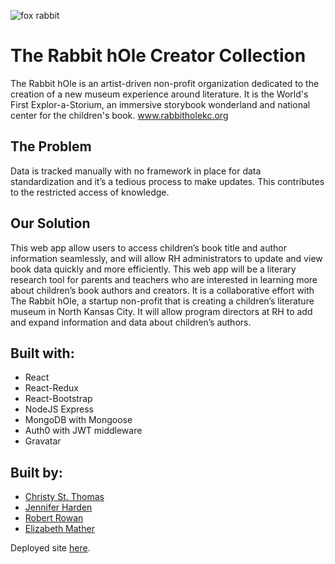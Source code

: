 ![fox rabbit](https://rabbit-hole-creator-collection.herokuapp.com/static/media/brand.05202109.svg)

# The Rabbit hOle Creator Collection
The Rabbit hOle is an artist-driven non-profit organization dedicated to the creation of a new museum experience around literature. It is the World's First Explor-a-Storium, an immersive storybook wonderland and national center for the children's book.
www.rabbitholekc.org

## The Problem
Data is tracked manually with no framework in place for data standardization and it’s a tedious process to make updates. This contributes to the restricted access of knowledge.

## Our Solution
This web app allow users to access children’s book title and author information seamlessly, and will allow RH administrators to update and view book data quickly and more efficiently. This web app will be a literary research tool for parents and teachers who are interested in learning more about children’s book authors and creators. It is a collaborative effort with The Rabbit hOle, a startup non-profit that is creating a children’s literature museum in North Kansas City. It will allow program directors at RH to add and expand information and data about children’s authors.

## Built with: 
* React
* React-Redux
* React-Bootstrap
* NodeJS Express
* MongoDB with Mongoose
* Auth0 with JWT middleware
* Gravatar

## Built by: 
* [Christy St. Thomas](https://github.com/ckayv11)
* [Jennifer Harden](https://github.com/JenHarden)
* [Robert Rowan](https://github.com/rowanb27)
* [Elizabeth Mather](https://github.com/elmather89?tab=repositories)

Deployed site [here](https://rabbit-hole-creator-collection.herokuapp.com/).